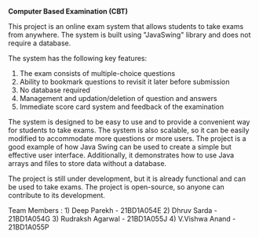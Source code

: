 **Computer Based Examination (CBT)**

This project is an online exam system that allows students to take exams from anywhere. The system is built using "JavaSwing" library and does not require a database. 

The system has the following key features:
1) The exam consists of multiple-choice questions
2) Ability to bookmark questions to revisit it later before submission
3) No database required
4) Management and updation/deletion of question and answers
5) Immediate score card system and feedback of the examination

The system is designed to be easy to use and to provide a convenient way for students to take exams. The system is also scalable, so it can be easily modified to accommodate more questions or more users. The project is a good example of how Java Swing can be used to create a simple but effective user interface. Additionally, it demonstrates how to use Java arrays and files to store data without a database.

The project is still under development, but it is already functional and can be used to take exams. The project is open-source, so anyone can contribute to its development.


Team Members :
    1) Deep Parekh - 21BD1A054E
    2) Dhruv Sarda - 21BD1A054G
    3) Rudraksh Agarwal - 21BD1A055J
    4) V.Vishwa Anand - 21BD1A055P
